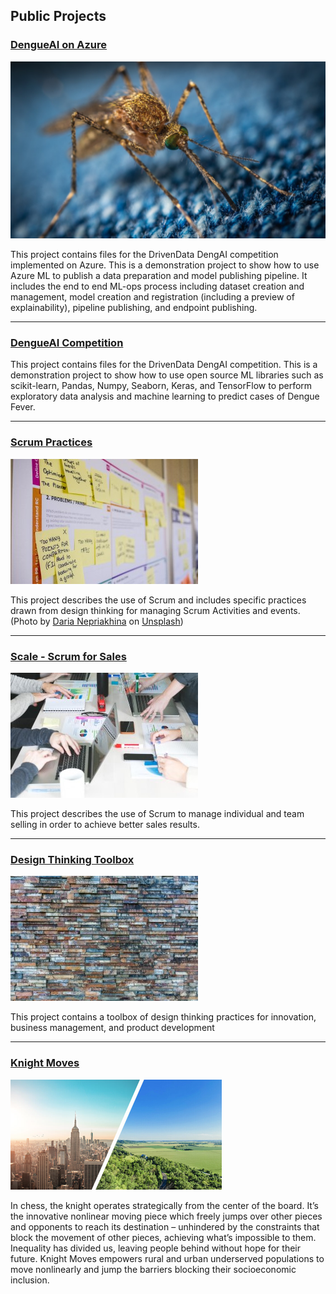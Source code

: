 ## Public Projects
### **[DengueAI on Azure](https://github.com/200Meters/DengAI-AzureML)**
![DengueAI](/assets/mosquito-sm.jpg)

This project contains files for the DrivenData DengAI competition implemented on Azure. This is a demonstration project to show how to use Azure ML to publish a data preparation and model publishing pipeline. It includes the end to end ML-ops process including dataset creation and management, model creation and registration (including a preview of explainability), pipeline publishing, and endpoint publishing.   
* * *
### **[DengueAI Competition](https://github.com/200Meters/DengAI-Pub)**

This project contains files for the DrivenData DengAI competition. This is a demonstration project to show how to use open source ML libraries such as scikit-learn, Pandas, Numpy,  Seaborn, Keras, and TensorFlow to perform exploratory data analysis and machine learning to predict cases of Dengue Fever. 
* * *

### **[Scrum Practices](https://github.com/200Meters/Scrum-Practices/wiki)**
![Scrum](/assets/daria-nepriakhina-zoCDWPuiRuA-unsplash.jpg)

This project describes the use of Scrum and includes specific practices drawn from design thinking for managing Scrum Activities and events.
(<span>Photo by <a href="https://unsplash.com/@epicantus?utm_source=unsplash&amp;utm_medium=referral&amp;utm_content=creditCopyText">Daria Nepriakhina</a> on <a href="https://unsplash.com/s/photos/agile?utm_source=unsplash&amp;utm_medium=referral&amp;utm_content=creditCopyText">Unsplash</a></span>)
* * *
### **[Scale - Scrum for Sales](https://github.com/200Meters/Sales-Scrum/wiki)**
![Scale](/assets/team-sales-business-meeting.jpg)

This project describes the use of Scrum to manage individual and team selling in order to achieve better sales results.
* * *
### **[Design Thinking Toolbox](https://github.com/200Meters/DesignThinkingToolbox/wiki)**
![design-thinking](/assets/design.jpg)

This project contains a toolbox of design thinking practices for innovation, business management, and product development
* * *
### **[Knight Moves](https://github.com/200Meters/KnightMoves/wiki)**
![urban-rural](/assets/urban-suburban.png)

In chess, the knight operates strategically from the center of the board. It’s the innovative nonlinear moving piece which freely jumps over other pieces and opponents to reach its destination – unhindered by the constraints that block the movement of other pieces, achieving what’s impossible to them. Inequality has divided us, leaving people behind without hope for their future. Knight Moves empowers rural and urban underserved populations to move nonlinearly and jump the barriers blocking their socioeconomic inclusion.
